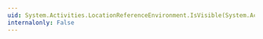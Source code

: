 ```yaml
---
uid: System.Activities.LocationReferenceEnvironment.IsVisible(System.Activities.LocationReference)
internalonly: False
---
```

